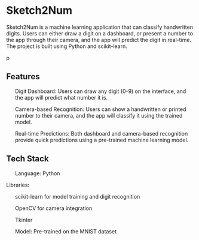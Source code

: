 # Sketch2Num

<p>Sketch2Num is a machine learning application that can classify handwritten digits. Users can either draw a digit on a dashboard, or present a number to the app through their camera, and the app will predict the digit in real-time. The project is built using Python and scikit-learn. </p>p

## Features
<ul> Digit Dashboard: Users can draw any digit (0-9) on the interface, and the app will predict what number it is. </ul>
<ul> Camera-based Recognition: Users can show a handwritten or printed number to their camera, and the app will classify it using the trained model. </ul>
<ul> Real-time Predictions: Both dashboard and camera-based recognition provide quick predictions using a pre-trained machine learning model. </ul>

## Tech Stack
<ul> Language: Python </ul>
Libraries:
<ul> scikit-learn for model training and digit recognition </ul>
<ul> OpenCV for camera integration </ul>
<ul> Tkinter </ul>
<ul> Model: Pre-trained on the MNIST dataset </ul>
